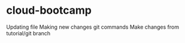 # cloud-bootcamp
Updating file
Making new changes git commands
Make changes from tutorial/git branch

